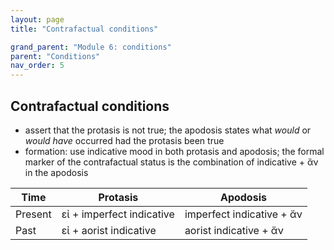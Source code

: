 ```yaml
---
layout: page
title: "Contrafactual conditions"

grand_parent: "Module 6: conditions"
parent: "Conditions"
nav_order: 5
---
```



## Contrafactual conditions
 
 - assert that the protasis is not true; the apodosis states what *would* or *would have* occurred had the protasis been true
 - formation:  use indicative mood in both protasis and apodosis; the formal marker of the contrafactual status is the combination of indicative + ἄν in the apodosis

| Time | Protasis | Apodosis |
| --- | --- | --- |
| Present | εἰ + imperfect indicative | imperfect indicative + ἄν |
| Past | εἰ + aorist indicative | aorist indicative  + ἄν  |


